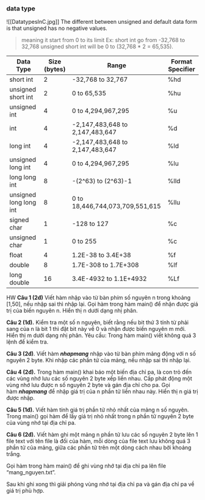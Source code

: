 ### data type
![[DatatypesInC.jpg]]
The different between unsigned and default data form is that unsigned has no negative values.
> meaning it start from 0 to its limit
> Ex: short int go from -32,768 to 32,768 unsigned short int will be 0 to (32,768 * 2 = 65,535).

|Data Type|Size (bytes)|Range|Format Specifier|
|---|---|---|---|
|short int|2|-32,768 to 32,767|%hd|
|unsigned short int |2|0 to 65,535|%hu|
|unsigned int|4|0 to 4,294,967,295|%u|
|int|4|-2,147,483,648 to 2,147,483,647|%d|
|long int|4|-2,147,483,648 to 2,147,483,647|%ld|
|unsigned long int|4|0 to 4,294,967,295|%lu|
|long long int|8|-(2^63) to (2^63)-1|%lld|
|unsigned long long int|8|0 to 18,446,744,073,709,551,615|%llu|
|signed char|1|-128 to 127|%c|
|unsigned char|1|0 to 255|%c|
|float|4|1.2E-38 to 3.4E+38|%f|
|double|8|1.7E-308 to 1.7E+308|%lf|
|long double|16|3.4E-4932 to 1.1E+4932|%Lf|



HW
**Câu 1 (2đ)**
Viết hàm nhập vào từ bàn phím số nguyên n trong khoảng [1,50], nếu nhập sai thì nhập lại. Gọi hàm trong hàm main() để nhận được giá trị của biến nguyên n. Hiển thị n dưới dạng nhị phân.

**Câu 2 (1đ).**
Kiểm tra một số n nguyên, biết rằng nếu bit thứ 3 tính từ phải sang của n là bit 1 thì đặt bit này về 0 và nhận được biến nguyên m mới. Hiển thị m dưới dạng nhị phân. Yêu cầu: Trong hàm main() viết không quá 3 lệnh để kiểm tra.

**Câu 3 (2đ)**.
Viết hàm **_nhapmang_** nhập vào từ bàn phím mảng động với n số nguyên 2 byte. Khi nhập các phần tử của mảng, nếu nhập sai thì nhập lại.

**Câu 4 (2đ).**
Trong hàm main() khai báo một biến địa chỉ pa, là con trỏ đến các vùng nhớ lưu các số nguyên 2 byte xếp liền nhau. Cấp phát động một vùng nhớ lưu được n số nguyên 2 byte và gán địa chỉ cho pa. Gọi hàm **_nhapmang_** để nhập giá trị của n phần tử liền nhau này. Hiển thị n giá trị được nhập.

**Câu 5 (1đ).**
Viết hàm tính giá trị phần tử nhỏ nhất của mảng n số nguyên. Trong main() gọi hàm để lấy giá trị nhỏ nhất trong n phần tử nguyên 2 byte của vùng nhớ tại địa chỉ pa.

**Câu 6 (2đ).**
Viết hàm ghi một mảng n phần tử lưu các số nguyên 2 byte lên 1 file text với tên file là đối của hàm, mỗi dòng của file text lưu không quá 3 phần tử của mảng, giữa các phần tử trên một dòng cách nhau bởi khoảng trắng.

Gọi hàm trong hàm main() để ghi vùng nhớ tại địa chỉ pa lên file  “mang_nguyen.txt”.

Sau khi ghi xong thì giải phóng vùng nhớ tại địa chỉ pa và gán địa chỉ pa về giá trị phù hợp.

